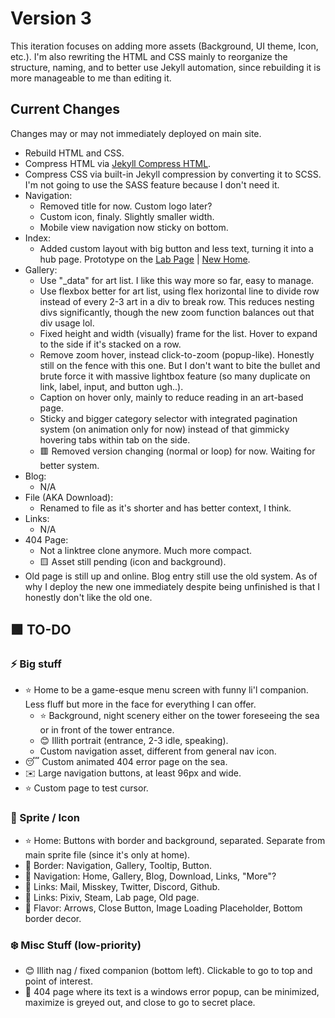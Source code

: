 # Version 3
This iteration focuses on adding more assets (Background, UI theme, Icon, etc.). I'm also rewriting the HTML and CSS mainly to reorganize the structure, naming, and to better use Jekyll automation, since rebuilding it is more manageable to me than editing it.

## Current Changes
Changes may or may not immediately deployed on main site.
- Rebuild HTML and CSS.
- Compress HTML via [Jekyll Compress HTML](https://github.com/penibelst/jekyll-compress-html).
- Compress CSS via built-in Jekyll compression by converting it to SCSS. I'm not going to use the SASS feature because I don't need it.
- Navigation:
  - Removed title for now. Custom logo later?
  - Custom icon, finaly. Slightly smaller width.
  - Mobile view navigation now sticky on bottom.
- Index:
  - Added custom layout with big button and less text, turning it into a hub page. Prototype on the [Lab Page](https://kurover.github.io/lab) | [New Home](https://kurover.github.io/lab/new-home).
- Gallery:
  - Use "_data" for art list. I like this way more so far, easy to manage.
  - Use flexbox better for art list, using flex horizontal line to divide row instead of every 2-3 art in a div to break row. This reduces nesting divs significantly, though the new zoom function balances out that div usage lol.
  - Fixed height and width (visually) frame for the list. Hover to expand to the side if it's stacked on a row.
  - Remove zoom hover, instead click-to-zoom (popup-like). Honestly still on the fence with this one. But I don't want to bite the bullet and brute force it with massive lightbox feature (so many duplicate on link, label, input, and button ugh..).
  - Caption on hover only, mainly to reduce reading in an art-based page.
  - Sticky and bigger category selector with integrated pagination system (on animation only for now) instead of that gimmicky hovering tabs within tab on the side.
  - :red_square: Removed version changing (normal or loop) for now. Waiting for better system.
- Blog:
  - N/A
- File (AKA Download):
  - Renamed to file as it's shorter and has better context, I think.
- Links:
  - N/A
- 404 Page:
  - Not a linktree clone anymore. Much more compact.
  - :yellow_square: Asset still pending (icon and background). 
- Old page is still up and online. Blog entry still use the old system. As of why I deploy the new one immediately despite being unfinished is that I honestly don't like the old one.

## :green_square: TO-DO

### :zap: Big stuff
- :star: Home to be a game-esque menu screen with funny li'l companion. Less fluff but more in the face for everything I can offer.
  - :star: Background, night scenery either on the tower foreseeing the sea or in front of the tower entrance.
  - :blush: Illith portrait (entrance, 2-3 idle, speaking).
  - Custom navigation asset, different from general nav icon.
- :sleeping: Custom animated 404 error page on the sea.
- :envelope: Large navigation buttons, at least 96px and wide.
- :star: Custom page to test cursor.

### :blossom: Sprite / Icon
- :star: Home: Buttons with border and background, separated. Separate from main sprite file (since it's only at home).
- :leaves: Border: Navigation, Gallery, Tooltip, Button.
- :leaves: Navigation: Home, Gallery, Blog, Download, Links, "More"?
- :leaves: Links: Mail, Misskey, Twitter, Discord, Github.
- :seedling: Links: Pixiv, Steam, Lab page, Old page.
- :herb: Flavor: Arrows, Close Button, Image Loading Placeholder, Bottom border decor.

### :snowflake: Misc Stuff (low-priority)
- :blush: Illith nag / fixed companion (bottom left). Clickable to go to top and point of interest.
- :memo: 404 page where its text is a windows error popup, can be minimized, maximize is greyed out, and close to go to secret place.
